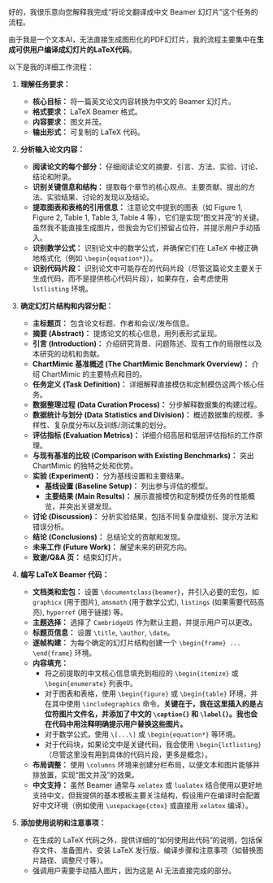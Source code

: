 好的，我很乐意向您解释我完成“将论文翻译成中文 Beamer 幻灯片”这个任务的流程。

由于我是一个文本AI，无法直接生成图形化的PDF幻灯片，我的流程主要集中在**生成可供用户编译成幻灯片的LaTeX代码**。

以下是我的详细工作流程：

1.  **理解任务要求：**
    * **核心目标：** 将一篇英文论文内容转换为中文的 Beamer 幻灯片。
    * **格式要求：** LaTeX Beamer 格式。
    * **内容要求：** 图文并茂。
    * **输出形式：** 可复制的 LaTeX 代码。

2.  **分析输入论文内容：**
    * **阅读论文的每个部分：** 仔细阅读论文的摘要、引言、方法、实验、讨论、结论和附录。
    * **识别关键信息和结构：** 提取每个章节的核心观点、主要贡献、提出的方法、实验结果、讨论的发现以及结论。
    * **提取图表和表格的引用信息：** 注意论文中提到的图表（如 Figure 1, Figure 2, Table 1, Table 3, Table 4 等），它们是实现“图文并茂”的关键。虽然我不能直接生成图片，但我会为它们预留占位符，并提示用户手动插入。
    * **识别数学公式：** 识别论文中的数学公式，并确保它们在 LaTeX 中被正确地格式化（例如 `\begin{equation*}`）。
    * **识别代码片段：** 识别论文中可能存在的代码片段（尽管这篇论文主要关于生成代码，而不是提供核心代码片段），如果存在，会考虑使用 `lstlisting` 环境。

3.  **确定幻灯片结构和内容分配：**
    * **主标题页：** 包含论文标题、作者和会议/发布信息。
    * **摘要 (Abstract)：** 提炼论文的核心信息，用列表形式呈现。
    * **引言 (Introduction)：** 介绍研究背景、问题陈述、现有工作的局限性以及本研究的动机和贡献。
    * **ChartMimic 基准概述 (The ChartMimic Benchmark Overview)：** 介绍 ChartMimic 的主要特点和目的。
    * **任务定义 (Task Definition)：** 详细解释直接模仿和定制模仿这两个核心任务。
    * **数据整理过程 (Data Curation Process)：** 分步解释数据集的构建过程。
    * **数据统计与划分 (Data Statistics and Division)：** 概述数据集的规模、多样性、复杂度分布以及训练/测试集的划分。
    * **评估指标 (Evaluation Metrics)：** 详细介绍高层和低层评估指标的工作原理。
    * **与现有基准的比较 (Comparison with Existing Benchmarks)：** 突出 ChartMimic 的独特之处和优势。
    * **实验 (Experiment)：** 分为基线设置和主要结果。
        * **基线设置 (Baseline Setup)：** 列出参与评估的模型。
        * **主要结果 (Main Results)：** 展示直接模仿和定制模仿任务的性能概览，并突出关键发现。
    * **讨论 (Discussion)：** 分析实验结果，包括不同复杂度级别、提示方法和错误分析。
    * **结论 (Conclusions)：** 总结论文的贡献和发现。
    * **未来工作 (Future Work)：** 展望未来的研究方向。
    * **致谢/Q&A 页：** 结束幻灯片。

4.  **编写 LaTeX Beamer 代码：**
    * **文档类和宏包：** 设置 `\documentclass{beamer}`，并引入必要的宏包，如 `graphicx` (用于图片), `amsmath` (用于数学公式), `listings` (如果需要代码高亮), `hyperref` (用于链接) 等。
    * **主题选择：** 选择了 `CambridgeUS` 作为默认主题，并提示用户可以更改。
    * **标题页信息：** 设置 `\title`, `\author`, `\date`。
    * **逐帧构建：** 为每个确定的幻灯片结构创建一个 `\begin{frame} ... \end{frame}` 环境。
    * **内容填充：**
        * 将之前提取的中文核心信息填充到相应的 `\begin{itemize}` 或 `\begin{enumerate}` 列表中。
        * 对于图表和表格，使用 `\begin{figure}` 或 `\begin{table}` 环境，并在其中使用 `\includegraphics` 命令。**关键在于，我在这里插入的是占位符图片文件名，并添加了中文的 `\caption{}` 和 `\label{}`。我也会在代码中用注释明确提示用户替换这些图片。**
        * 对于数学公式，使用 `\[...\]` 或 `\begin{equation*}` 等环境。
        * 对于代码块，如果论文中是关键代码，我会使用 `\begin{lstlisting}` （尽管这里没有用到具体的代码片段，更多是概念）。
    * **布局调整：** 使用 `\columns` 环境来创建分栏布局，以便文本和图片能够并排放置，实现“图文并茂”的效果。
    * **中文支持：** 虽然 Beamer 通常与 `xelatex` 或 `lualatex` 结合使用以更好地支持中文，但我提供的基本模板主要关注结构，假设用户在编译时会配置好中文环境（例如使用 `\usepackage{ctex}` 或直接用 `xelatex` 编译）。

5.  **添加使用说明和注意事项：**
    * 在生成的 LaTeX 代码之外，提供详细的“如何使用此代码”的说明，包括保存文件、准备图片、安装 LaTeX 发行版、编译步骤和注意事项（如替换图片路径、调整尺寸等）。
    * 强调用户需要手动插入图片，因为这是 AI 无法直接完成的部分。

